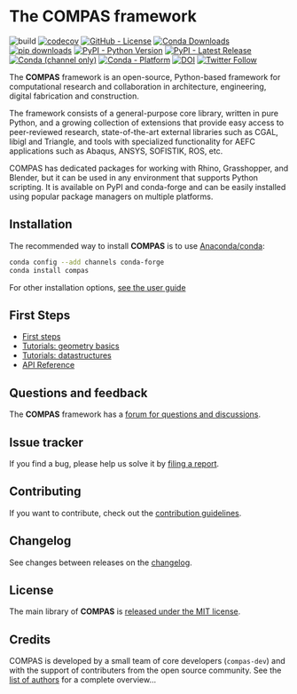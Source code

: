 # The COMPAS framework

![build](https://github.com/compas-dev/compas/workflows/build/badge.svg)
[![codecov](https://codecov.io/github/compas-dev/compas/graph/badge.svg?token=wpkfew9szQ)](https://codecov.io/github/compas-dev/compas)
[![GitHub - License](https://img.shields.io/github/license/compas-dev/compas.svg)](https://github.com/compas-dev/compas)
[![Conda Downloads](https://img.shields.io/conda/dn/conda-forge/compas)](https://anaconda.org/conda-forge/compas)
[![pip downloads](https://img.shields.io/pypi/dm/compas)](https://pypi.python.org/project/COMPAS)
[![PyPI - Python Version](https://img.shields.io/pypi/pyversions/COMPAS.svg)](https://pypi.python.org/project/COMPAS)
[![PyPI - Latest Release](https://img.shields.io/pypi/v/COMPAS.svg)](https://pypi.python.org/project/COMPAS)
[![Conda (channel only)](https://img.shields.io/conda/vn/conda-forge/compas)](https://anaconda.org/conda-forge/compas)
[![Conda - Platform](https://img.shields.io/conda/pn/conda-forge/compas)](https://anaconda.org/conda-forge/compas)
[![DOI](https://zenodo.org/badge/104857648.svg)](https://zenodo.org/badge/latestdoi/104857648)
[![Twitter Follow](https://img.shields.io/twitter/follow/compas_dev?style=social)](https://twitter.com/compas_dev)

The **COMPAS** framework is an open-source, Python-based framework for computational research and collaboration in architecture, engineering, digital fabrication and construction.

The framework consists of a general-purpose core library, written in pure Python, and a growing collection of extensions that provide easy access to peer-reviewed research, state-of-the-art external libraries such as CGAL, libigl and Triangle, and tools with specialized functionality for AEFC applications such as Abaqus, ANSYS, SOFISTIK, ROS, etc.

COMPAS has dedicated packages for working with Rhino, Grasshopper, and Blender, but it can be used in any environment that supports Python scripting. It is available on PyPI and conda-forge and can be easily installed using popular package managers on multiple platforms.

## Installation

The recommended way to install **COMPAS** is to use [Anaconda/conda](https://conda.io/docs/):

```bash
conda config --add channels conda-forge
conda install compas
```

For other installation options, [see the user guide](https://compas.dev/compas/latest/userguide/installation.html)

## First Steps

* [First steps](https://compas.dev/compas/latest/userguide/firststeps.html)
* [Tutorials: geometry basics](https://compas.dev/compas/latest/userguide/basics.geometry.html)
* [Tutorials: datastructures](https://compas.dev/compas/latest/userguide/basics.datastructures.html)
* [API Reference](https://compas.dev/compas/latest/api/index.html)

## Questions and feedback

The **COMPAS** framework has a [forum for questions and discussions](https://forum.compas-framework.org/).

## Issue tracker

If you find a bug, please help us solve it by [filing a report](https://github.com/compas-dev/compas/issues).

## Contributing

If you want to contribute, check out the [contribution guidelines](https://compas.dev/compas/latest/devguide/index.html).

## Changelog

See changes between releases on the [changelog](https://github.com/compas-dev/compas/blob/main/CHANGELOG.md).

## License

The main library of **COMPAS** is [released under the MIT license](https://compas.dev/compas/latest/userguide/license.html).

## Credits

COMPAS is developed by a small team of core developers (`compas-dev`) and with the support of contributers from the open source community.
See the [list of authors](https://github.com/compas-dev/compas/blob/main/AUTHORS.md) for a complete overview...
